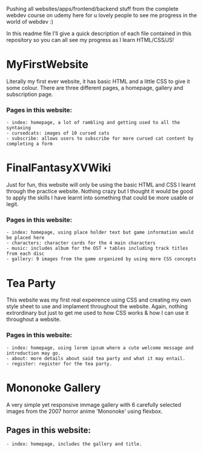 Pushing all websites/apps/frontend/backend stuff from the complete webdev course on udemy here for u lovely people to see me progress in the world of webdev :)

In this readme file I'll give a quick description of each file contained in this repository so you can all see my progress as I learn HTML/CSS/JS! 

# MyFirstWebsite
Literally my first ever website, it has basic HTML and a little CSS to give it some colour. There are three different pages, a homepage, gallery and subscription page.

### Pages in this website:
    - index: homepage, a lot of rambling and getting used to all the syntaxing
    - cursedcats: images of 10 cursed cats
    - subscribe: allows users to subscribe for more cursed cat content by completing a form

# FinalFantasyXVWiki
Just for fun, this website will only be using the basic HTML and CSS I learnt through the practice website. Nothing crazy but I thought it would be good to apply the skills I have learnt into something that could be more usable or legit.

### Pages in this website:
    - index: homepage, using place holder text but game information would be placed here
    - characters: character cards for the 4 main characters
    - music: includes album for the OST + tables including track titles from each disc
    - gallery: 9 images from the game organized by using more CSS concepts

# Tea Party
This website was my first real expeirence using CSS and creating my own style sheet to use and implament throughout the website. Again, nothing extrordinary but just to get me used to how CSS works & how I can use it throughout a website. 

 ### Pages in this website:
    - index: homepage, using lorem ipsum where a cute welcome message and introduction may go.
    - about: more details about said tea party and what it may entail.
    - register: register for the tea party.


# Mononoke Gallery
A very simple yet responsive immage gallery with 6 carefully selected images from the 2007 horror anime 'Mononoke' using flexbox.

## Pages in this website:
    - index: homepage, includes the gallery and title.

